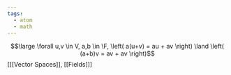 ```yaml
---
tags:
  - atom
  - math
---
```

$$\large \forall u,v \in V, a,b \in \F, \left( a(u+v) = au + av \right) \land \left( (a+b)v = av + av \right)$$
\[[[Vector Spaces]], [[Fields]]\]
